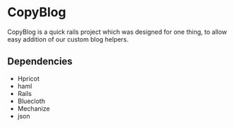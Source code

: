 CopyBlog
========

CopyBlog is a quick rails project which was designed for one thing, to allow easy addition of our custom blog helpers. 

Dependencies
------------

* Hpricot
* haml
* Rails
* Bluecloth
* Mechanize
* json